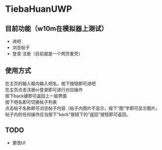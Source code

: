 # TiebaHuanUWP
## 目前功能（w10m在模拟器上测试）
+ 进吧
+ 浏览帖子
+ 登录 注册（目前就是一个网页套壳）
## 使用方式
在主页的输入框内输入吧名，按下按钮即可进吧  
在主页点击注册or登录即可进行对应操作  
按下back键即可返回上一层界面  
按下吧名即可切换帖子列表  
点击帖子名称即可浏览帖子内容（帖子内图片不显示，按下“图”字即可显示图片。帖子内的任何操作应当按下“back”按钮下的“返回”按钮即可返回。
## TODO
+ 更改UI

